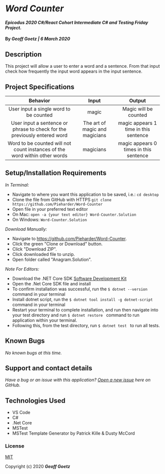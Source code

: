 # _Word Counter_

#### _Epicodus 2020 C#/React Cohort Intermediate C# and Testing Friday Project._

#### By _**Geoff Goetz | 6 March 2020**_

## Description

This project will allow a user to enter a word and a sentence. From that input check how frequently the input word appears in the input sentence.

## Project Specifications

| Behavior | Input | Output |
|:---:|:---:|:---:|
| User input a single word to be counted  | magic | Magic will be counted |
| User input a sentence or phrase to check for the previously entered word | The art of magic and magicians | magic appears 1 time in this sentence |
| Word to be counted will not count instances of the word within other words | magicians | magic appears 0 times in this sentence |


## Setup/Installation Requirements

_In Terminal:_

* Navigate to where you want this application to be saved, i.e.:
```cd desktop```
* Clone the file from GitHub with HTTPS
```git clone https://github.com/Pieharder/Word-Counter```
* Open file in your preferred text editor
* On Mac: ```open -a {your text editor} Word-Counter.Solution```
* On Windows: ```Word-Counter.Solution```

_Download Manually:_

* Navigate to https://github.com/Pieharder/Word-Counter.
* Click the green "Clone or Download" button.
* Click "Download ZIP".
* Click downloaded file to unzip.
* Open folder called "Anagram.Solution".

_Note For Editors:_ 
* Download the .NET Core SDK [Software Development Kit](https://dotnet.microsoft.com/download)
* Open the .Net Core SDK file and install
* To confirm installation was successful, run the ```$ dotnet --version``` command in your terminal
* Install dotnet script, run the ```$ dotnet tool install -g dotnet-script``` command in your terminal
* Restart your terminal to complete installation, and run then navigate into your test directory and run  ```$ dotnet restore ``` command to run application within your terminal.
* Following this, from the test directory, run ```$ dotnet test ``` to run all tests.

## Known Bugs

_No known bugs at this time._

## Support and contact details

_Have a bug or an issue with this application? [Open a new issue](https://github.com/Pieharder/Word-Counter/issues) here on GitHub._

## Technologies Used

* VS Code
* C#
* .Net Core
* MSTest
* MSTest Template Generator by Patrick Kille & Dusty McCord

### License

[MIT](https://choosealicense.com/licenses/mit/)

Copyright (c) 2020 **_Geoff Goetz_**